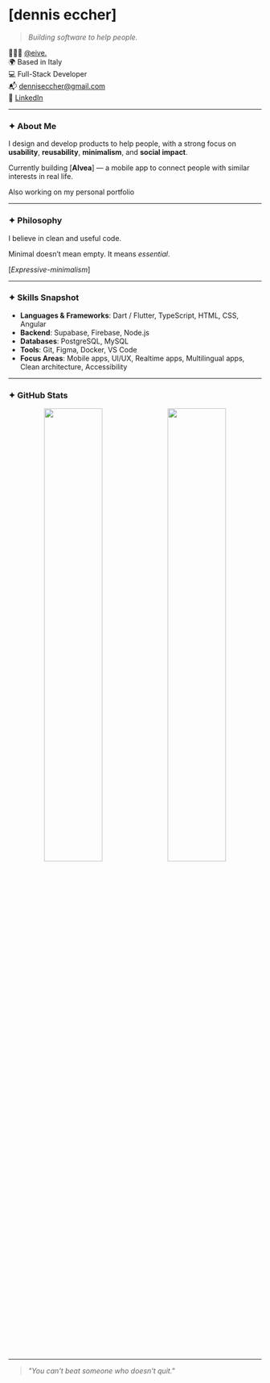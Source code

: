 # [dennis eccher]

> *Building software to help people.*

👨🏼‍💻 [@eive.](https://github.com/eivehub)  
🌍 Based in Italy  
💻 Full-Stack Developer  
📬 denniseccher@gmail.com  
📎 [LinkedIn](https://www.linkedin.com/in/dennis-eccher-96602a2a7/)

---

### ✦ About Me

I design and develop products to help people, with a strong focus on **usability**, **reusability**, **minimalism**, and **social impact**.

Currently building [**Alvea**] — a mobile app to connect people with similar interests in real life.

Also working on my personal portfolio

---

### ✦ Philosophy

I believe in clean and useful code.

Minimal doesn’t mean empty. It means *essential*.

[*Expressive-minimalism*]

---

### ✦ Skills Snapshot

- **Languages & Frameworks**: Dart / Flutter, TypeScript, HTML, CSS, Angular
- **Backend**: Supabase, Firebase, Node.js
- **Databases**: PostgreSQL, MySQL
- **Tools**: Git, Figma, Docker, VS Code
- **Focus Areas**: Mobile apps, UI/UX, Realtime apps, Multilingual apps, Clean architecture, Accessibility

---

### ✦ GitHub Stats

<p align="center">
  <img src="https://github-readme-stats.vercel.app/api?username=denniseccher&show_icons=true&hide_title=true&hide_rank=true&include_all_commits=true&hide=issues&theme=transparent" width="48%" />
  <img src="https://github-readme-stats.vercel.app/api/top-langs/?username=denniseccher&layout=compact&theme=transparent&hide_title=true" width="48%" />
</p>

---

> *"You can't beat someone who doesn't quit."*
